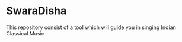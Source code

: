 # SwaraDisha
This repository consist of a tool which will guide you in singing Indian Classical Music
